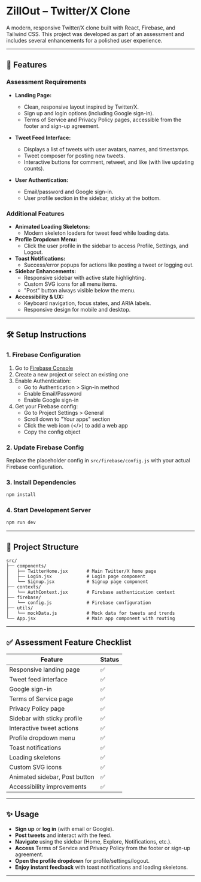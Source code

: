 # ZillOut – Twitter/X Clone

A modern, responsive Twitter/X clone built with React, Firebase, and Tailwind CSS. This project was developed as part of an assessment and includes several enhancements for a polished user experience.

---

## 🚀 Features

### Assessment Requirements
- **Landing Page:**  
  - Clean, responsive layout inspired by Twitter/X.
  - Sign up and login options (including Google sign-in).
  - Terms of Service and Privacy Policy pages, accessible from the footer and sign-up agreement.

- **Tweet Feed Interface:**  
  - Displays a list of tweets with user avatars, names, and timestamps.
  - Tweet composer for posting new tweets.
  - Interactive buttons for comment, retweet, and like (with live updating counts).

- **User Authentication:**  
  - Email/password and Google sign-in.
  - User profile section in the sidebar, sticky at the bottom.

### Additional Features
- **Animated Loading Skeletons:**  
  - Modern skeleton loaders for tweet feed while loading data.
- **Profile Dropdown Menu:**  
  - Click the user profile in the sidebar to access Profile, Settings, and Logout.
- **Toast Notifications:**  
  - Success/error popups for actions like posting a tweet or logging out.
- **Sidebar Enhancements:**  
  - Responsive sidebar with active state highlighting.
  - Custom SVG icons for all menu items.
  - "Post" button always visible below the menu.
- **Accessibility & UX:**  
  - Keyboard navigation, focus states, and ARIA labels.
  - Responsive design for mobile and desktop.

---

## 🛠️ Setup Instructions

### 1. Firebase Configuration

1. Go to [Firebase Console](https://console.firebase.google.com/)
2. Create a new project or select an existing one
3. Enable Authentication:
   - Go to Authentication > Sign-in method
   - Enable Email/Password
   - Enable Google sign-in
4. Get your Firebase config:
   - Go to Project Settings > General
   - Scroll down to "Your apps" section
   - Click the web icon (</>) to add a web app
   - Copy the config object

### 2. Update Firebase Config

Replace the placeholder config in `src/firebase/config.js` with your actual Firebase configuration.

### 3. Install Dependencies

```bash
npm install
```

### 4. Start Development Server

```bash
npm run dev
```

---

## 📁 Project Structure

```
src/
├── components/
│   ├── TwitterHome.jsx       # Main Twitter/X home page
│   ├── Login.jsx             # Login page component
│   └── Signup.jsx            # Signup page component
├── contexts/
│   └── AuthContext.jsx       # Firebase authentication context
├── firebase/
│   └── config.js             # Firebase configuration
├── utils/
│   └── mockData.js           # Mock data for tweets and trends
└── App.jsx                   # Main app component with routing
```

---

## ✅ Assessment Feature Checklist

| Feature                        | Status   |
|--------------------------------|----------|
| Responsive landing page        | ✅       |
| Tweet feed interface           | ✅       |
| Google sign-in                 | ✅       |
| Terms of Service page          | ✅       |
| Privacy Policy page            | ✅       |
| Sidebar with sticky profile    | ✅       |
| Interactive tweet actions      | ✅       |
| Profile dropdown menu          | ✅       |
| Toast notifications            | ✅       |
| Loading skeletons              | ✅       |
| Custom SVG icons               | ✅       |
| Animated sidebar, Post button  | ✅       |
| Accessibility improvements     | ✅       |

---

## ✨ Usage

- **Sign up** or **log in** (with email or Google).
- **Post tweets** and interact with the feed.
- **Navigate** using the sidebar (Home, Explore, Notifications, etc.).
- **Access** Terms of Service and Privacy Policy from the footer or sign-up agreement.
- **Open the profile dropdown** for profile/settings/logout.
- **Enjoy instant feedback** with toast notifications and loading skeletons.

---

